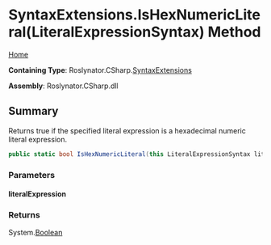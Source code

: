 <a name="_top"></a>

# SyntaxExtensions\.IsHexNumericLiteral\(LiteralExpressionSyntax\) Method

[Home](../../../../README.md#_top)

**Containing Type**: Roslynator\.CSharp\.[SyntaxExtensions](../README.md#_top)

**Assembly**: Roslynator\.CSharp\.dll

## Summary

Returns true if the specified literal expression is a hexadecimal numeric literal expression\.

```csharp
public static bool IsHexNumericLiteral(this LiteralExpressionSyntax literalExpression)
```

### Parameters

#### literalExpression

### Returns

System\.[Boolean](https://docs.microsoft.com/en-us/dotnet/api/system.boolean)

